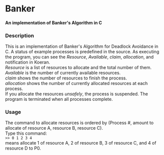 # Banker
#### An implementation of Banker's Algorithm in C  
  
### Description  
This is an implementation of Banker's Algorithm for Deadlock Avoidance in C. A status of example processes is predefined in the source.
As executing the program, you can see the _Resource_, _Available_, _claim_, _allocation_, and notification in Koeran.  
_Resource_ is a list of resources to allocate and the total number of them.  
_Available_ is the number of currently available resources.  
_claim_ shows the number of resources to finish the process.  
_allocation_ shows the number of currently allocated resources at each process.  
If you allocate the resources _unsafely_, the process is suspended. The program is terminated when all processes complete.  
  
### Usage  
The command to allocate resources is ordered by (Process #, amount to allocate of resource A, resource B, resource C).  
Type this command:  
```>> 0 1 2 3 4```  
means allocate 1 of resource A, 2 of resource B, 3 of resource C, and 4 of resource D to P0.  
&nbsp;  
